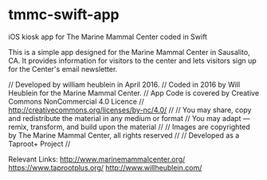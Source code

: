 # tmmc-swift-app
iOS kiosk app for The Marine Mammal Center coded in Swift

This is a simple app designed for the Marine Mammal Center in Sausalito, CA. 
It provides information for visitors to the center and lets visitors sign up for the Center's email newsletter.


//  Developed by william heublein in April 2016.
//  Coded in 2016 by Will Heublein for the Marine Mammal Center.
//  App Code is covered by Creative Commons NonCommercial 4.0 Licence
//  http://creativecommons.org/licenses/by-nc/4.0/
//
// You may share, copy and redistribute the material in any medium or format
// You may adapt — remix, transform, and build upon the material
//
//  Images are copyrighted by The Marine Mammal Center, all rights reserved
//
//  Developed as a Taproot+ Project
//

Relevant Links:
http://www.marinemammalcenter.org/
https://www.taprootplus.org/
http://www.willheublein.com/

